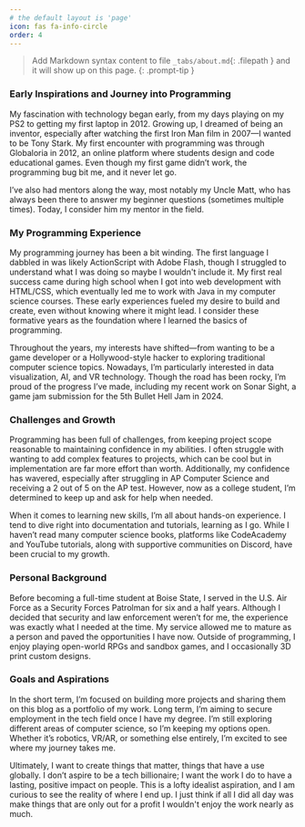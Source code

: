 ```yaml
---
# the default layout is 'page'
icon: fas fa-info-circle
order: 4
---
```


> Add Markdown syntax content to file `_tabs/about.md`{: .filepath } and it will show up on this page.
{: .prompt-tip }


### Early Inspirations and Journey into Programming

My fascination with technology began early, from my days playing on my PS2 to getting my first laptop in 2012. Growing up, I dreamed of being an inventor, especially after watching the first Iron Man film in 2007—I wanted to be Tony Stark. My first encounter with programming was through Globaloria in 2012, an online platform where students design and code educational games. Even though my first game didn’t work, the programming bug bit me, and it never let go.

I’ve also had mentors along the way, most notably my Uncle Matt, who has always been there to answer my beginner questions (sometimes multiple times). Today, I consider him my mentor in the field.

### My Programming Experience

My programming journey has been a bit winding. The first language I dabbled in was likely ActionScript with Adobe Flash, though I struggled to understand what I was doing so maybe I wouldn't include it. My first real success came during high school when I got into web development with HTML/CSS, which eventually led me to work with Java in my computer science courses. These early experiences fueled my desire to build and create, even without knowing where it might lead. I consider these formative years as the foundation where I learned the basics of programming.

Throughout the years, my interests have shifted—from wanting to be a game developer or a Hollywood-style hacker to exploring traditional computer science topics. Nowadays, I’m particularly interested in data visualization, AI, and VR technology. Though the road has been rocky, I’m proud of the progress I’ve made, including my recent work on Sonar Sight, a game jam submission for the 5th Bullet Hell Jam in 2024.

### Challenges and Growth

Programming has been full of challenges, from keeping project scope reasonable to maintaining confidence in my abilities. I often struggle with wanting to add complex features to projects, which can be cool but in implementation are far more effort than worth. Additionally, my confidence has wavered, especially after struggling in AP Computer Science and receiving a 2 out of 5 on the AP test. However, now as a college student, I’m determined to keep up and ask for help when needed.

When it comes to learning new skills, I’m all about hands-on experience. I tend to dive right into documentation and tutorials, learning as I go. While I haven’t read many computer science books, platforms like CodeAcademy and YouTube tutorials, along with supportive communities on Discord, have been crucial to my growth.

### Personal Background

Before becoming a full-time student at Boise State, I served in the U.S. Air Force as a Security Forces Patrolman for six and a half years. Although I decided that security and law enforcement weren’t for me, the experience was exactly what I needed at the time. My service allowed me to mature as a person and paved the opportunities I have now. Outside of programming, I enjoy playing open-world RPGs and sandbox games, and I occasionally 3D print custom designs.

### Goals and Aspirations

In the short term, I’m focused on building more projects and sharing them on this blog as a portfolio of my work. Long term, I’m aiming to secure employment in the tech field once I have my degree. I’m still exploring different areas of computer science, so I’m keeping my options open. Whether it’s robotics, VR/AR, or something else entirely, I’m excited to see where my journey takes me.

Ultimately, I want to create things that matter, things that have a use globally. I don’t aspire to be a tech billionaire; I want the work I do to have a lasting, positive impact on people. This is a lofty idealist aspiration, and I am curious to see the reality of where I end up. I just think if all I did all day was make things that are only out for a profit I wouldn't enjoy the work nearly as much.
